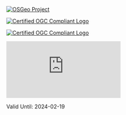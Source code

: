 [![OSGeo Project](https://raw.githubusercontent.com/OSGeo/osgeo/master/incubation/OSGeo_incubation.svg)](https://www.osgeo.org/projects/zoo-project/)

[![Certified OGC Compliant Logo](https://portal.ogc.org/public_ogc/compliance/OGC_Certified_Badge.png)](http://www.ogc.org/resource/products/details/?pid=1767)

[![Certified OGC Compliant Logo](https://portal.ogc.org/public_ogc/compliance/badge.php?s=ogcapi-processes-1&nbsp;1.0&r=1&n=1)](http://www.ogc.org/resource/products/details/?pid=1767)

[![Certified OGC Compliant Logo](https://portal.ogc.org/public_ogc/compliance/badge.php?s=wps/2.0%202.0.2&r=1&n=1)](http://www.ogc.org/resource/products/details/?pid=1767)

Valid Until: 2024-02-19
